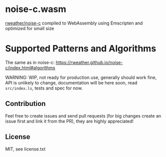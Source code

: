 # noise-c.wasm
[rweather/noise-c](https://github.com/rweather/noise-c) compiled to WebAssembly using Emscripten and optimized for small size

# Supported Patterns and Algorithms
The same as in noise-c: https://rweather.github.io/noise-c/index.html#algorithms

WARNING: WIP, not ready for production use, generally should work fine, API is unlikely to change, documentation will be here soon, read `src/index.ls`, tests and spec for now.

## Contribution
Feel free to create issues and send pull requests (for big changes create an issue first and link it from the PR), they are highly appreciated!

## License
MIT, see license.txt
